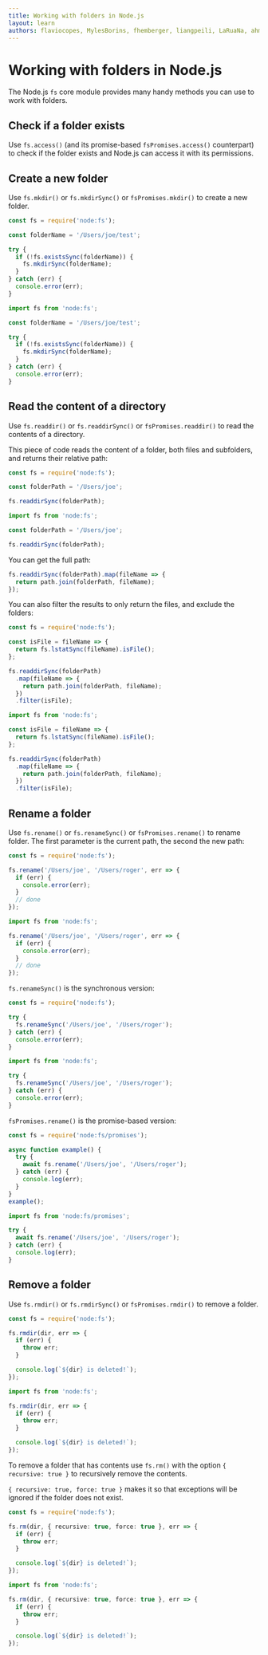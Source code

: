 ```yaml
---
title: Working with folders in Node.js
layout: learn
authors: flaviocopes, MylesBorins, fhemberger, liangpeili, LaRuaNa, ahmadawais, clean99
---
```


# Working with folders in Node.js

The Node.js `fs` core module provides many handy methods you can use to work with folders.

## Check if a folder exists

Use `fs.access()` (and its promise-based `fsPromises.access()` counterpart) to check if the folder exists and Node.js can access it with its permissions.

## Create a new folder

Use `fs.mkdir()` or `fs.mkdirSync()` or `fsPromises.mkdir()` to create a new folder.

```ts
const fs = require('node:fs');

const folderName = '/Users/joe/test';

try {
  if (!fs.existsSync(folderName)) {
    fs.mkdirSync(folderName);
  }
} catch (err) {
  console.error(err);
}
```

```ts
import fs from 'node:fs';

const folderName = '/Users/joe/test';

try {
  if (!fs.existsSync(folderName)) {
    fs.mkdirSync(folderName);
  }
} catch (err) {
  console.error(err);
}
```

## Read the content of a directory

Use `fs.readdir()` or `fs.readdirSync()` or `fsPromises.readdir()` to read the contents of a directory.

This piece of code reads the content of a folder, both files and subfolders, and returns their relative path:

```ts
const fs = require('node:fs');

const folderPath = '/Users/joe';

fs.readdirSync(folderPath);
```

```ts
import fs from 'node:fs';

const folderPath = '/Users/joe';

fs.readdirSync(folderPath);
```

You can get the full path:

```js
fs.readdirSync(folderPath).map(fileName => {
  return path.join(folderPath, fileName);
});
```

You can also filter the results to only return the files, and exclude the folders:

```ts
const fs = require('node:fs');

const isFile = fileName => {
  return fs.lstatSync(fileName).isFile();
};

fs.readdirSync(folderPath)
  .map(fileName => {
    return path.join(folderPath, fileName);
  })
  .filter(isFile);
```

```ts
import fs from 'node:fs';

const isFile = fileName => {
  return fs.lstatSync(fileName).isFile();
};

fs.readdirSync(folderPath)
  .map(fileName => {
    return path.join(folderPath, fileName);
  })
  .filter(isFile);
```

## Rename a folder

Use `fs.rename()` or `fs.renameSync()` or `fsPromises.rename()` to rename folder. The first parameter is the current path, the second the new path:

```ts
const fs = require('node:fs');

fs.rename('/Users/joe', '/Users/roger', err => {
  if (err) {
    console.error(err);
  }
  // done
});
```

```ts
import fs from 'node:fs';

fs.rename('/Users/joe', '/Users/roger', err => {
  if (err) {
    console.error(err);
  }
  // done
});
```

`fs.renameSync()` is the synchronous version:

```ts
const fs = require('node:fs');

try {
  fs.renameSync('/Users/joe', '/Users/roger');
} catch (err) {
  console.error(err);
}
```

```ts
import fs from 'node:fs';

try {
  fs.renameSync('/Users/joe', '/Users/roger');
} catch (err) {
  console.error(err);
}
```

`fsPromises.rename()` is the promise-based version:

```ts
const fs = require('node:fs/promises');

async function example() {
  try {
    await fs.rename('/Users/joe', '/Users/roger');
  } catch (err) {
    console.log(err);
  }
}
example();
```

```ts
import fs from 'node:fs/promises';

try {
  await fs.rename('/Users/joe', '/Users/roger');
} catch (err) {
  console.log(err);
}
```

## Remove a folder

Use `fs.rmdir()` or `fs.rmdirSync()` or `fsPromises.rmdir()` to remove a folder.

```ts
const fs = require('node:fs');

fs.rmdir(dir, err => {
  if (err) {
    throw err;
  }

  console.log(`${dir} is deleted!`);
});
```

```ts
import fs from 'node:fs';

fs.rmdir(dir, err => {
  if (err) {
    throw err;
  }

  console.log(`${dir} is deleted!`);
});
```

To remove a folder that has contents use `fs.rm()` with the option `{ recursive: true }` to recursively remove the contents.

`{ recursive: true, force: true }` makes it so that exceptions will be ignored if the folder does not exist.

```ts
const fs = require('node:fs');

fs.rm(dir, { recursive: true, force: true }, err => {
  if (err) {
    throw err;
  }

  console.log(`${dir} is deleted!`);
});
```

```ts
import fs from 'node:fs';

fs.rm(dir, { recursive: true, force: true }, err => {
  if (err) {
    throw err;
  }

  console.log(`${dir} is deleted!`);
});
```
